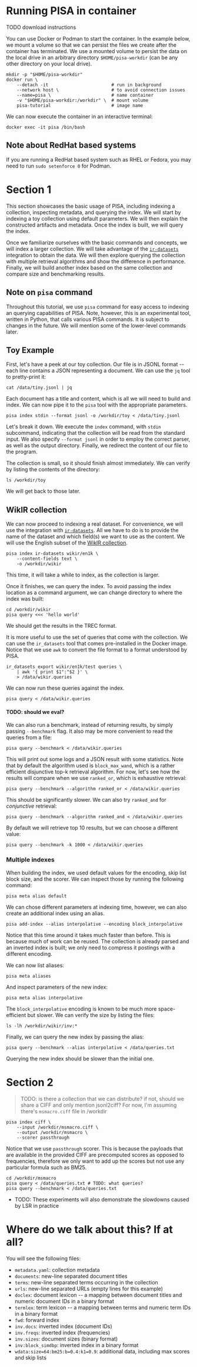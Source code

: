 # Running PISA in container

TODO download instructions

You can use Docker or Podman to start the container. In the example
below, we mount a volume so that we can persist the files we create
after the container has terminated. We use a mounted volume to persist
the data on the local drive in an arbitrary directory
`$HOME/pisa-workdir` (can be any other directory on your local drive).

    mkdir -p "$HOME/pisa-workdir"
    docker run \
        --detach -it                        # run in background
        --network host \                    # to avoid connection issues
        --name=pisa \                       # name container
        -v "$HOME/pisa-workdir:/workdir" \  # mount volume
        pisa-tutorial                       # image name

We can now execute the container in an interactive terminal:

    docker exec -it pisa /bin/bash

## Note about RedHat based systems

If you are running a RedHat based system such as RHEL or Fedora, you may
need to run `sudo setenforce 0` for Podman.

# Section 1

This section showcases the basic usage of PISA, including indexing a
collection, inspecting metadata, and querying the index. We will start
by indexing a toy collection using default parameters. We will then
explain the constructed artifacts and metadata. Once the index is built,
we will query the index.

Once we familiarize ourselves with the basic commands and concepts, we
will index a larger collection. We will take advantage of the
[`ir-datasets`](https://ir-datasets.com/) integration to obtain the
data. We will then explore querying the collection with multiple
retrieval algorithms and show the difference in performance. Finally, we
will build another index based on the same collection and compare size
and benchmarking results.

## Note on `pisa` command

Throughout this tutorial, we use `pisa` command for easy access to
indexing an querying capabilities of PISA. Note, however, this is an
experimental tool, written in Python, that calls various PISA commands.
It is subject to changes in the future. We will mention some of the
lower-level commands later.

## Toy Example

First, let's have a peek at our toy collection. Our file is in JSONL
format -- each line contains a JSON representing a document. We can use
the `jq` tool to pretty-print it:

    cat /data/tiny.jsonl | jq

Each document has a title and content, which is all we will need to
build and index. We can now pipe it to the `pisa` tool with the
appropriate parameters.

    pisa index stdin --format jsonl -o /workdir/toy < /data/tiny.jsonl

Let's break it down. We execute the `index` command, with `stdin`
subcommand, indicating that the collection will be read from the
standard input. We also specify `--format jsonl` in order to employ the
correct parser, as well as the output directory. Finally, we redirect
the content of our file to the program.

The collection is small, so it should finish almost immediately. We can
verify by listing the contents of the directory:

    ls /workdir/toy

We will get back to those later.

## WikIR collection

We can now proceed to indexing a real dataset. For convenience, we will
use the integration with [`ir-datasets`](https://ir-datasets.com/). All
we have to do is to provide the name of the dataset and which field(s) we
want to use as the content. We will use the English subset of the
[WikIR collection](https://ir-datasets.com/wikir.html).

    pisa index ir-datasets wikir/en1k \
        --content-fields text \
        -o /workdir/wikir

This time, it will take a while to index, as the collection is larger.

Once it finishes, we can query the index. To avoid passing the index
location as a command argument, we can change directory to where the
index was built:

    cd /workdir/wikir
    pisa query <<< 'hello world'

We should get the results in the TREC format.

It is more useful to use the set of queries that come with the
collection. We can use the `ir_datasets` tool that comes pre-installed
in the Docker image. Notice that we use `awk` to convert the file format
to a format understood by PISA.

    ir_datasets export wikir/en1k/test queries \
        | awk '{ print $1":"$2 }' \
        > /data/wikir.queries

We can now run these queries against the index.

    pisa query < /data/wikir.queries

#### TODO: should we eval?

We can also run a benchmark, instead of returning results, by simply
passing `--benchmark` flag. It also may be more convenient to read the
queries from a file:

    pisa query --benchmark < /data/wikir.queries

This will print out some logs and a JSON result with some statistics.
Note that by default the algorithm used is `block_max_wand`, which is a
rather efficient disjunctive top-k retrieval algorithm. For now, let's
see how the results will compare when we use `ranked_or`, which is
exhaustive retrieval:

    pisa query --benchmark --algorithm ranked_or < /data/wikir.queries
    
This should be significantly slower. We can also try `ranked_and` for
_conjunctive_ retrieval:

    pisa query --benchmark --algorithm ranked_and < /data/wikir.queries

By default we will retrieve top 10 results, but we can choose a
different value:

    pisa query --benchmark -k 1000 < /data/wikir.queries

### Multiple indexes

When building the index, we used default values for the encoding, skip
list block size, and the scorer. We can inspect those by running the
following command:

    pisa meta alias default

We can chose different parameters at indexing time, however, we can also
create an additional index using an alias.

    pisa add-index --alias interpolative --encoding block_interpolative

Notice that this time around it takes much faster than before. This is
because much of work can be reused. The collection is already parsed and
an inverted index is built; we only need to compress it postings with a
different encoding.

We can now list aliases:

    pisa meta aliases

And inspect parameters of the new index:

    pisa meta alias interpolative

The `block_interpolative` encoding is known to be much more
space-efficient but slower. We can verify the size by listing the files:

    ls -lh /workdir/wikir/inv:*

Finally, we can query the new index by passing the alias:

    pisa query --benchmark --alias interpolative < /data/queries.txt

Querying the new index should be slower than the initial one.

# Section 2

> TODO: is there a collection that we can distribute?
> if not, should we share a CIFF and only mention jsonl2ciff?
> For now, I'm assuming there's `msmacro.ciff` file in /workdir

    pisa index ciff \
        --input /workdir/msmacro.ciff \
        --output /workdir/msmacro \
        --scorer passthrough

Notice that we use `passthrough` scorer. This is because the payloads
that are available in the provided CIFF are precomputed scores as
opposed to frequencies, therefore we only want to add up the scores but
not use any particular formula such as BM25.

    cd /workdir/msmacro
    pisa query < /data/queries.txt # TODO: what queries?
    pisa query --benchmark < /data/queries.txt

* TODO: These experiments will also demonstrate the slowdowns
caused by LSR in practice
 
# Where do we talk about this? If at all?

You will see the following files:
* `metadata.yaml`: collection metadata
* `documents`: new-line separated document titles
* `terms`: new-line separated terms occurring in the collection
* `urls`: new-line separated URLs (empty lines for this example)
* `doclex`: document lexicon -- a mapping between document titles and
  numeric document IDs in a binary format
* `termlex`: term lexicon -- a mapping between terms and numeric term
  IDs in a binary format
* `fwd`: forward index
* `inv.docs`: inverted index (document IDs)
* `inv.freqs`: inverted index (frequencies)
* `inv.sizes`: document sizes (binary format)
* `inv:block_simdbp`: inverted index in a binary format
* `wdata:size=64:bm25:b=0.4:k1=0.9`: additional data, including max
  scores and skip lists
